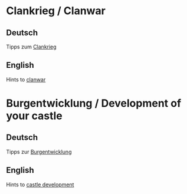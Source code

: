 # Clankrieg / Clanwar
## Deutsch
Tipps zum [Clankrieg](https://www.github.com/xofspades/hc/clankrieg.md)
## English
Hints to [clanwar](https://www.github.com/xofspades/hc/clanwar.md)

# Burgentwicklung / Development of your castle
## Deutsch
Tipps zur [Burgentwicklung](https://www.github.com/xofspades/hc/burgentwicklung.md)
## English
Hints to [castle development](https://www.github.com/xofspades/hc/castle_development.md)
